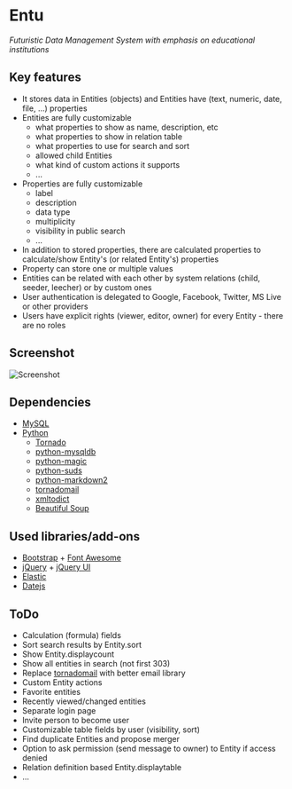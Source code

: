 # Entu
_Futuristic Data Management System with emphasis on educational institutions_


## Key features
* It stores data in Entities (objects) and Entities have (text, numeric, date, file, …) properties
* Entities are fully customizable
    * what properties to show as name, description, etc
    * what properties to show in relation table
    * what properties to use for search and sort
    * allowed child Entities
    * what kind of custom actions it supports
    * ...
* Properties are fully customizable
    * label
    * description
    * data type
    * multiplicity
    * visibility in public search
    * ...
* In addition to stored properties, there are calculated properties to calculate/show Entity's (or related Entity's) properties
* Property can store one or multiple values
* Entities can be related with each other by system relations (child, seeder, leecher) or by custom ones 
* User authentication is delegated to Google, Facebook, Twitter, MS Live or other providers
* Users have explicit rights (viewer, editor, owner) for every Entity - there are no roles


## Screenshot

![Screenshot](https://raw.github.com/argoroots/Entu/master/static/images/screenshot.png "Screenshot")


## Dependencies

* [MySQL](http://www.mysql.com/)
* [Python](http://www.python.org/)
    * [Tornado](http://www.tornadoweb.org)
    * [python-mysqldb](http://mysql-python.sourceforge.net)
    * [python-magic](https://github.com/ahupp/python-magic)
    * [python-suds](https://fedorahosted.org/suds/)
    * [python-markdown2](https://github.com/trentm/python-markdown2)
    * [tornadomail](https://github.com/equeny/tornadomail)
    * [xmltodict](https://github.com/martinblech/xmltodict)
    * [Beautiful Soup](http://www.crummy.com/software/BeautifulSoup)


## Used libraries/add-ons

* [Bootstrap](http://twitter.github.com/bootstrap/) + [Font Awesome](http://fortawesome.github.com/Font-Awesome/)
* [jQuery](http://jquery.com/) + [jQuery UI](http://jqueryui.com/)
* [Elastic](http://unwrongest.com/projects/elastic/)
* [Datejs](http://www.datejs.com/)


## ToDo

* Calculation (formula) fields
* Sort search results by Entity.sort
* Show Entity.displaycount
* Show all entities in search (not first 303)
* Replace [tornadomail](https://github.com/equeny/tornadomail) with better email library
* Custom Entity actions
* Favorite entities
* Recently viewed/changed entities
* Separate login page
* Invite person to become user
* Customizable table fields by user (visibility, sort)
* Find duplicate Entities and propose merger
* Option to ask permission (send message to owner) to Entity if access denied
* Relation definition based Entity.displaytable
* ...
